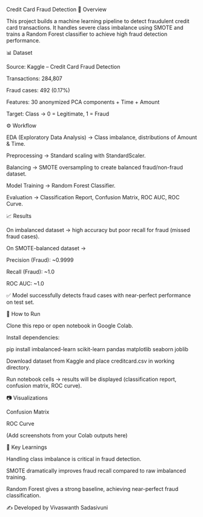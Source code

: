 Credit Card Fraud Detection
📌 Overview

This project builds a machine learning pipeline to detect fraudulent credit card transactions.
It handles severe class imbalance using SMOTE and trains a Random Forest classifier to achieve high fraud detection performance.

📊 Dataset

Source: Kaggle – Credit Card Fraud Detection

Transactions: 284,807

Fraud cases: 492 (0.17%)

Features: 30 anonymized PCA components + Time + Amount

Target: Class → 0 = Legitimate, 1 = Fraud

⚙️ Workflow

EDA (Exploratory Data Analysis) → Class imbalance, distributions of Amount & Time.

Preprocessing → Standard scaling with StandardScaler.

Balancing → SMOTE oversampling to create balanced fraud/non-fraud dataset.

Model Training → Random Forest Classifier.

Evaluation → Classification Report, Confusion Matrix, ROC AUC, ROC Curve.

📈 Results

On imbalanced dataset → high accuracy but poor recall for fraud (missed fraud cases).

On SMOTE-balanced dataset →

Precision (Fraud): ~0.9999

Recall (Fraud): ~1.0

ROC AUC: ~1.0

✅ Model successfully detects fraud cases with near-perfect performance on test set.

🚀 How to Run

Clone this repo or open notebook in Google Colab.

Install dependencies:

pip install imbalanced-learn scikit-learn pandas matplotlib seaborn joblib


Download dataset from Kaggle and place creditcard.csv in working directory.

Run notebook cells → results will be displayed (classification report, confusion matrix, ROC curve).

📷 Visualizations

Confusion Matrix

ROC Curve

(Add screenshots from your Colab outputs here)

📌 Key Learnings

Handling class imbalance is critical in fraud detection.

SMOTE dramatically improves fraud recall compared to raw imbalanced training.

Random Forest gives a strong baseline, achieving near-perfect fraud classification.

✍️ Developed by Vivaswanth Sadasivuni
